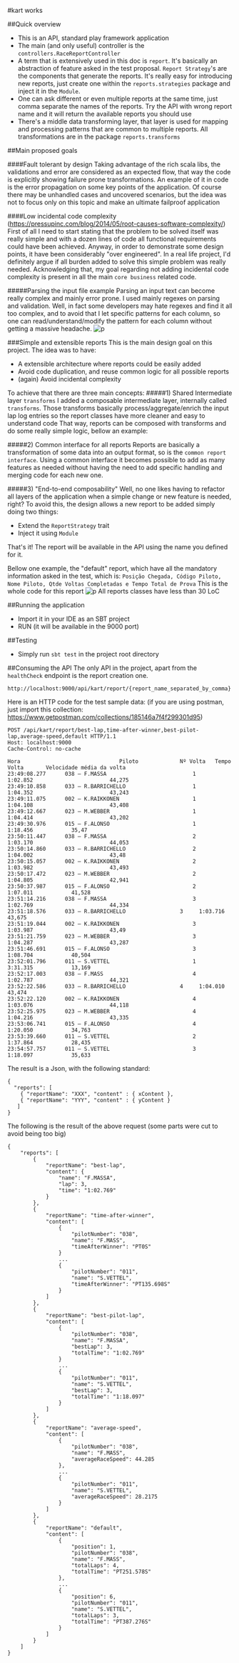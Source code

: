#kart works

##Quick overview
- This is an API, standard play framework application
- The main (and only useful) controller is the `controllers.RaceReportController`
- A term that is extensively used in this doc is `report`. It's basically an abstraction of feature  asked in the test proposal. `Report Strategy`'s are the components that generate the reports. It's really easy for introducing new reports, just create one within the `reports.strategies` package and inject it in the `Module`.
- One can ask different or even multiple reports at the same time, just comma separate the names of the reports. Try the API with wrong report name and it will return the available reports you should use
- There's a middle data transforming layer, that layer is used for mapping and processing patterns that are common to multiple reports. All transformations are in the package `reports.transforms`



##Main proposed goals

####Fault tolerant by design
Taking advantage of the rich scala libs, the validations and error are considered as an expected flow, that way the code is explicitly showing failure prone transformations. An example of it in code is the error propagation on some key points of the application.
Of course there may be unhandled cases and uncovered scenarios, but the idea was not to focus only on this topic and make an ultimate failproof application 

####Low incidental code complexity
(https://pressupinc.com/blog/2014/05/root-causes-software-complexity/)
First of all I need to start stating that the problem to be solved itself was really simple and with a dozen lines of code all functional requirements could have been achieved.
Anyway, in order to demonstrate some design points, it have been considerably "over engineered". In a real life project, I'd definitely argue if all burden added to solve this simple problem was really needed.
Acknowledging that, my goal regarding not adding incidental code complexity is present in all the main `core business` related code.

#####Parsing the input file example
Parsing an input text can become really complex and mainly error prone. I used mainly regexes on parsing and validation. 
Well, in fact some developers may hate regexes and find it all too complex, and to avoid that I let specific patterns for each column, so one can read/understand/modify the pattern for each column without getting a massive headache.
![p](https://i.imgur.com/9I4HN0N.png)

###Simple and extensible reports 
This is the main design goal on this project. The idea was to have:
- A extensible architecture where reports could be easily added
- Avoid code duplication, and reuse common logic for all possible reports
- (again) Avoid incidental complexity

To achieve that there are three main concepts:
#####1) Shared Intermediate layer `transforms`
I added a composable intermediate layer, internally called `transforms`. Those transforms basically process/aggregate/enrich the input lap log entries so the report classes have more cleaner and easy to understand code
That way, reports can be composed with transforms and do some really simple logic, bellow an example:

#####2) Common interface for all reports
Reports are basically a transformation of some data into an output format, so is the `common report interface`. Using a common interface it becomes possible to add as many features as needed without having the need to add specific handling and merging code for each new one.

#####3) "End-to-end composability"
Well, no one likes having to refactor all layers of the application when a simple change or new feature is needed, right? To avoid this, the design allows a new report to be added simply doing two things:
- Extend the `ReportStrategy` trait
- Inject it using `Module`

That's it! The report will be available in the API using the name you defined for it.

Bellow one example, the "default" report, which have all the mandatory information asked in the test, which is:
`Posição Chegada, Código Piloto, Nome Piloto, Qtde Voltas Completadas e Tempo Total de Prova`
This is the whole code for this report
![p](https://i.imgur.com/PbT7OO4.png)
All reports classes have less than 30 LoC

##Running the application
- Import it in your IDE as an SBT project
- RUN (it will be available in the 9000 port)

##Testing
- Simply run `sbt test` in the project root directory

##Consuming the API
The only API in the project, apart from the `healthCheck` endpoint is the report creation one.

`http://localhost:9000/api/kart/report/{report_name_separated_by_comma}`

Here is an HTTP code for the test sample data:
(if you are using postman, just import this collection: https://www.getpostman.com/collections/185146a7f4f299301d95)

``` 
POST /api/kart/report/best-lap,time-after-winner,best-pilot-lap,average-speed,default HTTP/1.1
Host: localhost:9000
Cache-Control: no-cache

Hora                               Piloto             Nº Volta   Tempo Volta       Velocidade média da volta
23:49:08.277      038 – F.MASSA                           1		1:02.852                        44,275
23:49:10.858      033 – R.BARRICHELLO                     1		1:04.352                        43,243
23:49:11.075      002 – K.RAIKKONEN                       1             1:04.108                        43,408
23:49:12.667      023 – M.WEBBER                          1		1:04.414                        43,202
23:49:30.976      015 – F.ALONSO                          1		1:18.456			35,47
23:50:11.447      038 – F.MASSA                           2		1:03.170                        44,053
23:50:14.860      033 – R.BARRICHELLO                     2		1:04.002                        43,48
23:50:15.057      002 – K.RAIKKONEN                       2             1:03.982                        43,493
23:50:17.472      023 – M.WEBBER                          2		1:04.805                        42,941
23:50:37.987      015 – F.ALONSO                          2		1:07.011			41,528
23:51:14.216      038 – F.MASSA                           3		1:02.769                        44,334
23:51:18.576      033 – R.BARRICHELLO		          3		1:03.716                        43,675
23:51:19.044      002 – K.RAIKKONEN                       3		1:03.987                        43,49
23:51:21.759      023 – M.WEBBER                          3		1:04.287                        43,287
23:51:46.691      015 – F.ALONSO                          3		1:08.704			40,504
23:52:01.796      011 – S.VETTEL                          1		3:31.315			13,169
23:52:17.003      038 – F.MASS                            4		1:02.787                        44,321
23:52:22.586      033 – R.BARRICHELLO		          4		1:04.010                        43,474
23:52:22.120      002 – K.RAIKKONEN                       4		1:03.076                        44,118
23:52:25.975      023 – M.WEBBER                          4		1:04.216                        43,335
23:53:06.741      015 – F.ALONSO                          4		1:20.050			34,763
23:53:39.660      011 – S.VETTEL                          2		1:37.864			28,435
23:54:57.757      011 – S.VETTEL                          3		1:18.097			35,633
```

The result is a Json, with the following standard:
```
{ 
  "reports": [
    { "reportName": "XXX", "content" : { xContent },
    { "reportName": "YYY", "content" : { yContent }
   ]
}
```
The following is the result of the above request (some parts were cut to avoid being too big)
```
{
    "reports": [
        {
            "reportName": "best-lap",
            "content": {
                "name": "F.MASSA",
                "lap": 3,
                "time": "1:02.769"
            }
        },
        {
            "reportName": "time-after-winner",
            "content": [
                {
                    "pilotNumber": "038",
                    "name": "F.MASS",
                    "timeAfterWinner": "PT0S"
                }
                ...
                {
                    "pilotNumber": "011",
                    "name": "S.VETTEL",
                    "timeAfterWinner": "PT135.698S"
                }
            ]
        },
        {
            "reportName": "best-pilot-lap",
            "content": [
                {
                    "pilotNumber": "038",
                    "name": "F.MASSA",
                    "bestLap": 3,
                    "totalTime": "1:02.769"
                }
                ...
                {
                    "pilotNumber": "011",
                    "name": "S.VETTEL",
                    "bestLap": 3,
                    "totalTime": "1:18.097"
                }
            ]
        },
        {
            "reportName": "average-speed",
            "content": [
                {
                    "pilotNumber": "038",
                    "name": "F.MASS",
                    "averageRaceSpeed": 44.285
                },
                ...
                {
                    "pilotNumber": "011",
                    "name": "S.VETTEL",
                    "averageRaceSpeed": 28.2175
                }
            ]
        },
        {
            "reportName": "default",
            "content": [
                {
                    "position": 1,
                    "pilotNumber": "038",
                    "name": "F.MASS",
                    "totalLaps": 4,
                    "totalTime": "PT251.578S"
                },
                ...
                {
                    "position": 6,
                    "pilotNumber": "011",
                    "name": "S.VETTEL",
                    "totalLaps": 3,
                    "totalTime": "PT387.276S"
                }
            ]
        }
    ]
}

```